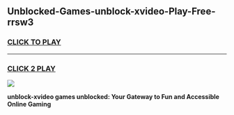 
## Unblocked-Games-unblock-xvideo-Play-Free-rrsw3
<h3>
<a href="https://premium76.site?title=unblock-xvideo&ref=20M">CLICK TO PLAY</a></h3>
<hr>

<h3>
<a href="https://premium76.site?title=unblock-xvideo&ref=20M">CLICK 2 PLAY</a>
  
</h3>

<a href="https://premium76.site?title=unblock-xvideo&ref=19M"><img src="https://clearcache.store/games.png"></a>


**unblock-xvideo games unblocked: Your Gateway to Fun and Accessible Online Gaming**
